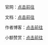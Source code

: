 

官网：[点击前往](http://www.win-ui.com)

文档：[点击前往](http://www.win-ui.com/doc)

作者博客：[点击前往](http://www.leo96.com)

小额赞赏：[点击前往](http://www.win-ui.com/#download)